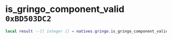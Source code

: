 # is_gringo_component_valid `0xBD503DC2`

```lua
local result --[[ integer ]] = natives.gringo.is_gringo_component_valid(_unk0 --[[ integer ]])
```